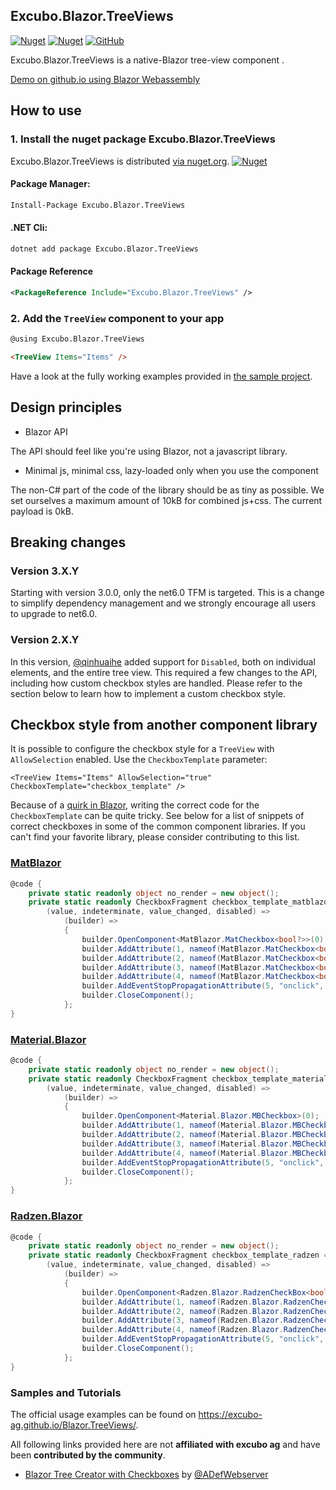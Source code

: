 ## Excubo.Blazor.TreeViews

[![Nuget](https://img.shields.io/nuget/v/Excubo.Blazor.TreeViews)](https://www.nuget.org/packages/Excubo.Blazor.TreeViews/)
[![Nuget](https://img.shields.io/nuget/dt/Excubo.Blazor.TreeViews)](https://www.nuget.org/packages/Excubo.Blazor.TreeViews/)
[![GitHub](https://img.shields.io/github/license/excubo-ag/Blazor.TreeViews)](https://github.com/excubo-ag/Blazor.TreeViews/)

Excubo.Blazor.TreeViews is a native-Blazor tree-view component .

[Demo on github.io using Blazor Webassembly](https://excubo-ag.github.io/Blazor.TreeViews/)

## How to use

### 1. Install the nuget package Excubo.Blazor.TreeViews

Excubo.Blazor.TreeViews is distributed [via nuget.org](https://www.nuget.org/packages/Excubo.Blazor.TreeViews/).
[![Nuget](https://img.shields.io/nuget/v/Excubo.Blazor.TreeViews)](https://www.nuget.org/packages/Excubo.Blazor.TreeViews/)

#### Package Manager:
```ps
Install-Package Excubo.Blazor.TreeViews
```

#### .NET Cli:
```cmd
dotnet add package Excubo.Blazor.TreeViews
```

#### Package Reference
```xml
<PackageReference Include="Excubo.Blazor.TreeViews" />
```

### 2. Add the `TreeView` component to your app

```html
@using Excubo.Blazor.TreeViews

<TreeView Items="Items" />
```

Have a look at the fully working examples provided in [the sample project](https://github.com/excubo-ag/Blazor.TreeViews/tree/main/TestProject_Components).

## Design principles

- Blazor API

The API should feel like you're using Blazor, not a javascript library.

- Minimal js, minimal css, lazy-loaded only when you use the component

The non-C# part of the code of the library should be as tiny as possible. We set ourselves a maximum amount of 10kB for combined js+css.
The current payload is 0kB.

## Breaking changes

### Version 3.X.Y

Starting with version 3.0.0, only the net6.0 TFM is targeted. This is a change to simplify dependency management and we strongly encourage all users to upgrade to net6.0.

### Version 2.X.Y

In this version, [@qinhuaihe](https://github.com/qinhuaihe) added support for `Disabled`, both on individual elements, and the entire tree view. This required a few changes to the API, including how custom checkbox styles are handled.
Please refer to the section below to learn how to implement a custom checkbox style.

## Checkbox style from another component library

It is possible to configure the checkbox style for a `TreeView` with `AllowSelection` enabled. Use the `CheckboxTemplate` parameter:

```
<TreeView Items="Items" AllowSelection="true" CheckboxTemplate="checkbox_template" />
```

Because of a [quirk in Blazor](https://github.com/dotnet/aspnetcore/issues/24655), writing the correct code for the `CheckboxTemplate` can be quite tricky.
See below for a list of snippets of correct checkboxes in some of the common component libraries.
If you can't find your favorite library, please consider contributing to this list.

### [MatBlazor](https://github.com/SamProf/MatBlazor)

```cs
@code {
    private static readonly object no_render = new object();
    private static readonly CheckboxFragment checkbox_template_matblazor =
        (value, indeterminate, value_changed, disabled) =>
            (builder) =>
            {
                builder.OpenComponent<MatBlazor.MatCheckbox<bool?>>(0);
                builder.AddAttribute(1, nameof(MatBlazor.MatCheckbox<bool?>.Value), indeterminate ? null : value);
                builder.AddAttribute(2, nameof(MatBlazor.MatCheckbox<bool?>.ValueChanged), EventCallback.Factory.Create<bool?>(no_render, (v) => { if (v != null) { value_changed(v.Value); } }));
                builder.AddAttribute(3, nameof(MatBlazor.MatCheckbox<bool?>.Indeterminate), true);
                builder.AddAttribute(4, nameof(MatBlazor.MatCheckbox<bool?>.Disabled), disabled);
                builder.AddEventStopPropagationAttribute(5, "onclick", true);
                builder.CloseComponent();
            };
}
```

### [Material.Blazor](https://github.com/Material-Blazor/Material.Blazor)

```cs
@code {
    private static readonly object no_render = new object();
    private static readonly CheckboxFragment checkbox_template_material_blazor =
        (value, indeterminate, value_changed, disabled) =>
            (builder) =>
            {
                builder.OpenComponent<Material.Blazor.MBCheckbox>(0);
                builder.AddAttribute(1, nameof(Material.Blazor.MBCheckbox.Value), value);
                builder.AddAttribute(2, nameof(Material.Blazor.MBCheckbox.ValueChanged), EventCallback.Factory.Create<bool>(no_render, value_changed));
                builder.AddAttribute(3, nameof(Material.Blazor.MBCheckbox.IsIndeterminate), indeterminate);
                builder.AddAttribute(4, nameof(Material.Blazor.MBCheckbox.Disabled), disabled);
                builder.AddEventStopPropagationAttribute(5, "onclick", true);
                builder.CloseComponent();
            };
}
```


### [Radzen.Blazor](https://github.com/radzenhq/radzen-blazor)

```cs
@code {
    private static readonly object no_render = new object();
    private static readonly CheckboxFragment checkbox_template_radzen =
        (value, indeterminate, value_changed, disabled) =>
            (builder) =>
            {
                builder.OpenComponent<Radzen.Blazor.RadzenCheckBox<bool?>>(0);
                builder.AddAttribute(1, nameof(Radzen.Blazor.RadzenCheckBox<bool?>.Value), indeterminate ? null : value);
                builder.AddAttribute(2, nameof(Radzen.Blazor.RadzenCheckBox<bool?>.ValueChanged), EventCallback.Factory.Create<bool?>(no_render, (v) => { if (v != null) { value_changed(v.Value); } }));
                builder.AddAttribute(3, nameof(Radzen.Blazor.RadzenCheckBox<bool?>.TriState), false);
                builder.AddAttribute(4, nameof(Radzen.Blazor.RadzenCheckBox<bool?>.Disabled), disabled);
                builder.AddEventStopPropagationAttribute(5, "onclick", true);
                builder.CloseComponent();
            };
}
```
### Samples and Tutorials

The official usage examples can be found on https://excubo-ag.github.io/Blazor.TreeViews/.

All following links provided here are not **affiliated with excubo ag** and have been **contributed by the community**.

- [Blazor Tree Creator with Checkboxes](https://blazorhelpwebsite.com/ViewBlogPost/51) by [@ADefWebserver](https://github.com/ADefWebserver/)

